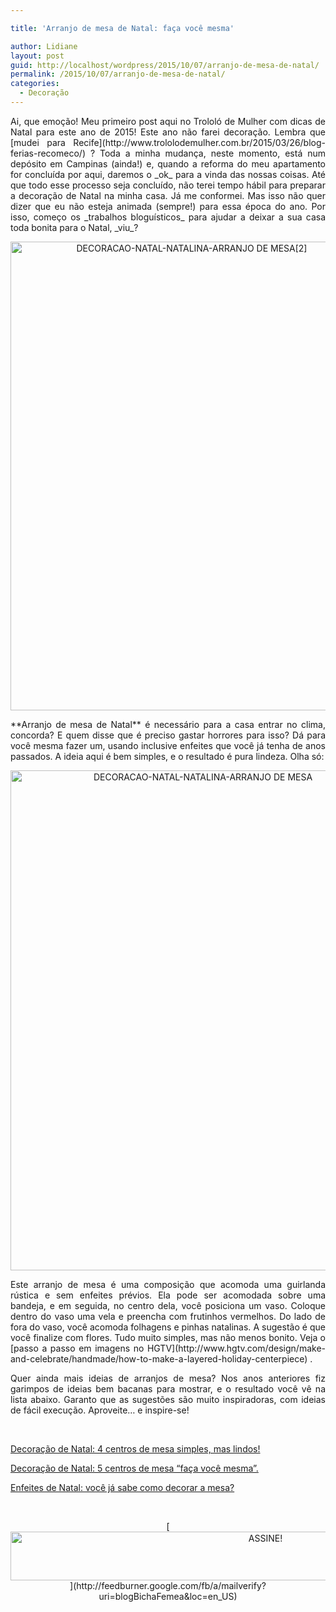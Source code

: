 ```yaml
---

title: 'Arranjo de mesa de Natal: faça você mesma'

author: Lidiane
layout: post
guid: http://localhost/wordpress/2015/10/07/arranjo-de-mesa-de-natal/
permalink: /2015/10/07/arranjo-de-mesa-de-natal/
categories:
  - Decoração
---
```

<p align="justify">
  Ai, que emoção! Meu primeiro post aqui no Trololó de Mulher com dicas de Natal para este ano de 2015! Este ano não farei decoração. Lembra que [mudei para Recife](http://www.trololodemulher.com.br/2015/03/26/blog-ferias-recomeco/) ? Toda a minha mudança, neste momento, está num depósito em Campinas (ainda!) e, quando a reforma do meu apartamento for concluída por aqui, daremos o _ok_ para a vinda das nossas coisas. Até que todo esse processo seja concluído, não terei tempo hábil para preparar a decoração de Natal na minha casa. Já me conformei. Mas isso não quer dizer que eu não esteja animada (sempre!) para essa época do ano. Por isso, começo os _trabalhos bloguísticos_ para ajudar a deixar a sua casa toda bonita para o Natal, _viu_?
</p>

<p align="center">
  <a href="http://www.trololodemulher.com.br/blog/wp-content/uploads/2015/10/DECORACAO-NATAL-NATALINA-ARRANJO-DE-MESA2.jpg"><img class="alignnone size-full wp-image-11557" src="http://www.trololodemulher.com.br/blog/wp-content/uploads/2015/10/DECORACAO-NATAL-NATALINA-ARRANJO-DE-MESA2.jpg" alt="DECORACAO-NATAL-NATALINA-ARRANJO DE MESA[2]" width="564" height="750" /></a>
</p>

<p align="justify">
  **Arranjo de mesa de Natal** é necessário para a casa entrar no clima, concorda? E quem disse que é preciso gastar horrores para isso? Dá para você mesma fazer um, usando inclusive enfeites que você já tenha de anos passados. A ideia aqui é bem simples, e o resultado é pura lindeza. Olha só:
</p>

<p align="center">
  <a href="http://www.trololodemulher.com.br/blog/wp-content/uploads/2015/10/DECORACAO-NATAL-NATALINA-ARRANJO-DE-MESA.jpeg"><img class="alignnone size-full wp-image-11556" src="http://www.trololodemulher.com.br/blog/wp-content/uploads/2015/10/DECORACAO-NATAL-NATALINA-ARRANJO-DE-MESA.jpeg" alt="DECORACAO-NATAL-NATALINA-ARRANJO DE MESA" width="600" height="800" /></a>
</p>

<p align="justify">
  Este arranjo de mesa é uma composição que acomoda uma guirlanda rústica e sem enfeites prévios. Ela pode ser acomodada sobre uma bandeja, e em seguida, no centro dela, você posiciona um vaso. Coloque dentro do vaso uma vela e preencha com frutinhos vermelhos. Do lado de fora do vaso, você acomoda folhagens e pinhas natalinas. A sugestão é que você finalize com flores. Tudo muito simples, mas não menos bonito. Veja o [passo a passo em imagens no HGTV](http://www.hgtv.com/design/make-and-celebrate/handmade/how-to-make-a-layered-holiday-centerpiece) .
</p>

<p align="justify">
  Quer ainda mais ideias de arranjos de mesa? Nos anos anteriores fiz garimpos de ideias bem bacanas para mostrar, e o resultado você vê na lista abaixo. Garanto que as sugestões são muito inspiradoras, com ideias de fácil execução. Aproveite… e inspire-se!
</p>

&nbsp;

[Decoração de Natal: 4 centros de mesa simples, mas lindos!](http://www.trololodemulher.com.br/2014/11/03/decoracao-natal-mesa/) 

[Decoração de Natal: 5 centros de mesa “faça você mesma”.](http://www.trololodemulher.com.br/2014/10/20/decoracao-de-natal-2/) 

[Enfeites de Natal: você já sabe como decorar a mesa?](http://www.trololodemulher.com.br/2010/11/15/enfeites-natal-mesa/) 

&nbsp;

<p align="center">
  [<img class="alignnone size-full wp-image-10439" src="http://www.trololodemulher.com.br/blog/wp-content/uploads/2014/09/ASSINE.png" alt="ASSINE!" width="800" height="78" />](http://feedburner.google.com/fb/a/mailverify?uri=blogBichaFemea&loc=en_US) 
</p>

&nbsp;

&nbsp;